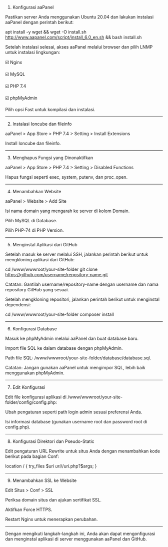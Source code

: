 
1. Konfigurasi aaPanel

Pastikan server Anda menggunakan Ubuntu 20.04 dan lakukan instalasi aaPanel dengan perintah berikut:

apt install -y wget && wget -O install.sh http://www.aapanel.com/script/install_6.0_en.sh && bash install.sh

Setelah instalasi selesai, akses aaPanel melalui browser dan pilih LNMP untuk instalasi lingkungan:

☑️ Nginx

☑️ MySQL

☑️ PHP 7.4

☑️ phpMyAdmin


Pilih opsi Fast untuk kompilasi dan instalasi.


---

2. Instalasi Ioncube dan fileinfo

aaPanel > App Store > PHP 7.4 > Setting > Install Extensions

Install Ioncube dan fileinfo.



---

3. Menghapus Fungsi yang Dinonaktifkan

aaPanel > App Store > PHP 7.4 > Setting > Disabled Functions

Hapus fungsi seperti exec, system, putenv, dan proc_open.



---

4. Menambahkan Website

aaPanel > Website > Add Site

Isi nama domain yang mengarah ke server di kolom Domain.

Pilih MySQL di Database.

Pilih PHP-74 di PHP Version.



---

5. Menginstal Aplikasi dari GitHub

Setelah masuk ke server melalui SSH, jalankan perintah berikut untuk mengkloning aplikasi dari GitHub:

cd /www/wwwroot/your-site-folder
git clone https://github.com/username/repository-name.git

Catatan: Gantilah username/repository-name dengan username dan nama repository GitHub yang sesuai.

Setelah mengkloning repositori, jalankan perintah berikut untuk menginstal dependensi:

cd /www/wwwroot/your-site-folder
composer install


---

6. Konfigurasi Database

Masuk ke phpMyAdmin melalui aaPanel dan buat database baru.

Import file SQL ke dalam database dengan phpMyAdmin.

Path file SQL: /www/wwwroot/your-site-folder/database/database.sql.



Catatan: Jangan gunakan aaPanel untuk mengimpor SQL, lebih baik menggunakan phpMyAdmin.


---

7. Edit Konfigurasi

Edit file konfigurasi aplikasi di /www/wwwroot/your-site-folder/config/config.php:

Ubah pengaturan seperti path login admin sesuai preferensi Anda.

Isi informasi database (gunakan username root dan password root di config.php).



---

8. Konfigurasi Direktori dan Pseudo-Static

Edit pengaturan URL Rewrite untuk situs Anda dengan menambahkan kode berikut pada bagian Conf:

location / {
    try_files $uri $uri/ /$uri.php?$args;
}


---

9. Menambahkan SSL ke Website

Edit Situs > Conf > SSL

Periksa domain situs dan ajukan sertifikat SSL.

Aktifkan Force HTTPS.

Restart Nginx untuk menerapkan perubahan.



---

Dengan mengikuti langkah-langkah ini, Anda akan dapat mengonfigurasi dan menginstal aplikasi di server menggunakan aaPanel dan GitHub.

